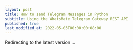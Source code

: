 ```yaml
---
layout: post
title: How to send Telegram Messages in Python
subtitle: Using the WhatsMate Telegram Gateway REST API
published: true
last_modified_at: 2022-05-03T00:00:00+08:00
---
```



<script>
    function pageRedirect() {
        window.location.replace("/2022-06-16-send-telegram-message-python3/");
    }      
    setTimeout("pageRedirect()", 1000);
</script>

Redirecting to the latest version ...
